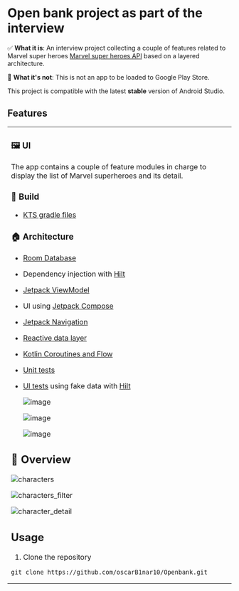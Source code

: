 Open bank project as part of the interview
==================

✅ **What it is**: An interview project collecting a couple of features related to Marvel super heroes [Marvel super heroes API](https://developer.marvel.com/docs) based on a layered architecture.

🙅 **What it's not**: This is not an app to be loaded to Google Play Store.

This project is compatible with the latest **stable** version of Android Studio.

## Features

<table>
  <tr>
    <td>
      
### 🖼️ UI
      
The app contains a couple of feature modules in charge to display the list of Marvel superheroes and its detail.
      
### 🧱 Build

* [KTS gradle files](https://docs.gradle.org/current/userguide/kotlin_dsl.html)

### 🏠 Architecture

* [Room Database](https://developer.android.com/training/data-storage/room)
* Dependency injection with [Hilt](https://developer.android.com/training/dependency-injection/hilt-android)
* [Jetpack ViewModel](https://developer.android.com/topic/libraries/architecture/viewmodel)
* UI using [Jetpack Compose](https://developer.android.com/jetpack/compose)
* [Jetpack Navigation](https://developer.android.com/jetpack/compose/navigation)
* [Reactive data layer](https://developer.android.com/topic/architecture/data-layer)
* [Kotlin Coroutines and Flow](https://developer.android.com/kotlin/coroutines)
* [Unit tests](https://developer.android.com/training/testing/local-tests)
* [UI tests](https://developer.android.com/jetpack/compose/testing) using fake data with
[Hilt](https://developer.android.com/training/dependency-injection/hilt-testing)
      
  ![image](https://user-images.githubusercontent.com/43419630/190234473-45946c3f-3a45-4918-bc0f-c29ea831042d.png)
  
  ![image](https://user-images.githubusercontent.com/43419630/190413984-d2a6055a-cb79-4657-bed0-31a68bec99d3.png)
  
  ![image](https://user-images.githubusercontent.com/43419630/190234886-d1544b02-9760-4166-b972-4a737cbd1af1.png)

      
## 📱 Overview
      
   ![characters](https://user-images.githubusercontent.com/43419630/191861285-53cad8e6-9cd1-47a2-8a92-74f160cb977e.png)
      
   ![characters_filter](https://user-images.githubusercontent.com/43419630/191861333-748c57c2-813a-4dc8-9d25-4ab4d9145f6f.png)
      
   ![character_detail](https://user-images.githubusercontent.com/43419630/191861376-992f5cdd-d867-480d-b442-8249d6a47c1c.png)

## Usage

1. Clone the repository
```
git clone https://github.com/oscarB1nar10/Openbank.git
```
